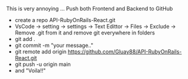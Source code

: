This is very annoying ...
Push both Frontend and Backend to GitHub

- create a repo API-RubyOnRails-React.git
- VsCode -> setting -> settings -> Text Edittor -> Files -> Exclude -> Remove .git from it and remove git everywhere in folders
- git add .
- git commit -m "your message.."
- git remote add origin https://github.com/Gluay88/API-RubyOnRails-React.git
- git push -u origin main
- and "Voila!!"
